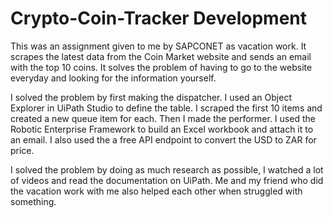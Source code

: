 # Crypto-Coin-Tracker Development
This was an assignment given to me by SAPCONET as vacation work. It scrapes the latest data from the Coin Market website and sends an email with the top 10 coins.
It solves the problem of having to go to the website everyday and looking for the information yourself.

I solved the problem by first making the dispatcher. I used an Object Explorer in UiPath Studio to define the table.
I scraped the first 10 items and created a new queue item for each.
Then I made the performer. I used the Robotic Enterprise Framework to build an Excel workbook and attach it to an email.
I also used the a free API endpoint to convert the USD to ZAR for price.

I solved the problem by doing as much research as possible, I watched a lot of videos and read the documentation on UiPath.
Me and my friend who did the vacation work with me also helped each other when struggled with something. 
